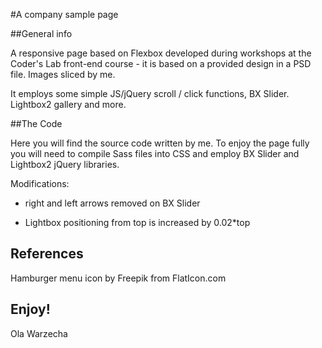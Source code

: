 #A company sample page

##General info 

A responsive page based on Flexbox developed during workshops at the Coder's Lab front-end course - it is based on a provided design in a PSD file. 
Images sliced by me. 

It employs some simple JS/jQuery scroll / click functions, BX Slider. Lightbox2 gallery and more.

##The Code

Here you will find the source code written by me. To enjoy the page fully you will need to compile Sass files into CSS and employ BX Slider and Lightbox2 jQuery libraries. 

Modifications:

* right and left arrows removed on BX Slider

* Lightbox positioning from top is increased by 0.02*top

## References

Hamburger menu icon by Freepik from FlatIcon.com

Enjoy!
-- 
Ola Warzecha
